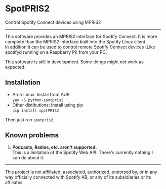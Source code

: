 SpotPRIS2
=========

Control Spotify Connect devices using MPRIS2

****

This software provides an MPRIS2 interface for Spotify Connect. It is more complete than the MPRIS2 interface built into the Spotify Linux client.  
In addition it can be used to control remote Spotify Connect devices (Like spotifyd running on a Raspberry Pi) from your PC.

This software is still in development. Some things might not work as expected.

Installation
------------
* Arch Linux: Install from AUR  
    ```yay -S python-spotpris2```
* Other distibutions: Install using pip  
    ```pip install spotPRIS2```

Then just run ```spotpris2```.

Known problems
--------------
1. **Podcasts, Radios, etc. aren't supported.**  
    This is a limitation of the Spotify Web API. There's currently nothing I can do about it.

****

This project is not affiliated, associated, authorized, endorsed by, or in any way officially connected with Spotify AB, or any of its subsidiaries or its affiliates.

